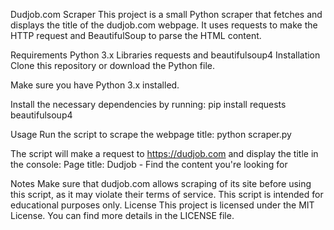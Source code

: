 Dudjob.com Scraper
This project is a small Python scraper that fetches and displays the title of the dudjob.com webpage. It uses requests to make the HTTP request and BeautifulSoup to parse the HTML content.

Requirements
Python 3.x
Libraries requests and beautifulsoup4
Installation
Clone this repository or download the Python file.

Make sure you have Python 3.x installed.

Install the necessary dependencies by running:
pip install requests beautifulsoup4

Usage
Run the script to scrape the webpage title:
python scraper.py

The script will make a request to https://dudjob.com and display the title in the console:
Page title: Dudjob - Find the content you're looking for

Notes
Make sure that dudjob.com allows scraping of its site before using this script, as it may violate their terms of service.
This script is intended for educational purposes only.
License
This project is licensed under the MIT License. You can find more details in the LICENSE file.
